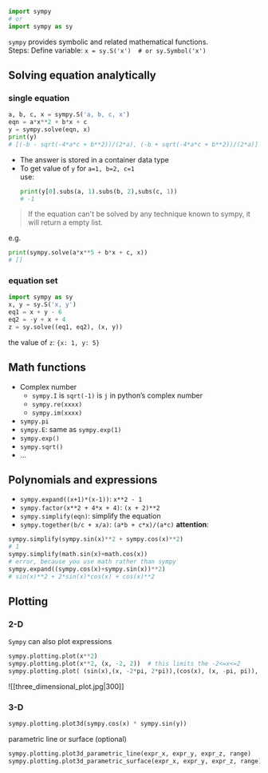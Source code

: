 ```python
import sympy
# or
import sympy as sy
```
`sympy` provides symbolic and related mathematical functions.  
Steps:
Define variable: `x = sy.S('x')  # or sy.Symbol('x')`  

## Solving equation analytically
### single equation
```python
a, b, c, x = sympy.S('a, b, c, x')
eqn = a*x**2 + b*x + c
y = sympy.solve(eqn, x)
print(y)
# [(-b - sqrt(-4*a*c + b**2))/(2*a), (-b + sqrt(-4*a*c + b**2))/(2*a)]
```
- The answer is stored in a container data type
- To get value of `y` for `a=1, b=2, c=1`  
    use:
    ```python
    print(y[0].subs(a, 1).subs(b, 2),subs(c, 1))
    # -1
    ```

> If the equation can't be solved by any technique known to sympy, it will return a empty list.

e.g.  
```python
print(sympy.solve(a*x**5 + b*x + c, x))
# []
```

### equation set
```python
import sympy as sy
x, y = sy.S('x, y')
eq1 = x + y - 6
eq2 = -y + x + 4
z = sy.solve((eq1, eq2), (x, y))
```
the value of `z`: `{x: 1, y: 5}`

## Math functions
- Complex number
    - `sympy.I` is `sqrt(-1)` is `j` in python’s complex number
    - `sympy.re(xxxx)`
    - `sympy.im(xxxx)`
- `sympy.pi`
- `sympy.E`: same as `sympy.exp(1)`
- `sympy.exp()`
- `sympy.sqrt()`
- ...

## Polynomials and expressions
- `sympy.expand((x+1)*(x-1))`: `x**2 - 1`
- `sympy.factor(x**2 + 4*x + 4)`: `(x + 2)**2`
- `sympy.simplify(eqn)`: simplify the equation
- `sympy.together(b/c + x/a)`: `(a*b + c*x)/(a*c)`
**attention**:
```python
sympy.simplify(sympy.sin(x)**2 + sympy.cos(x)**2)
# 1
sympy.simplify(math.sin(x)+math.cos(x))
# error, because you use math rather than sympy
sympy.expand((sympy.cos(x)+sympy.sin(x))**2)
# sin(x)**2 + 2*sin(x)*cos(x) + cos(x)**2
```

## Plotting
### 2-D
`Sympy` can also plot expressions
```python
sympy.plotting.plot(x**2)
sympy.plotting.plot(x**2, (x, -2, 2))  # this limits the -2<=x<=2
sympy.plotting.plot( (sin(x),(x, -2*pi, 2*pi)),(cos(x), (x, -pi, pi)), line_color='red', title='SymPy plot example')  # multiple lines
```
![[three_dimensional_plot.jpg|300]]
### 3-D
```python
sympy.plotting.plot3d(sympy.cos(x) * sympy.sin(y))
```
parametric line or surface (optional)
```python
sympy.plotting.plot3d_parametric_line(expr_x, expr_y, expr_z, range)
sympy.plotting.plot3d_parametric_surface(expr_x, expr_y, expr_z, range)
```
